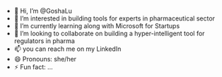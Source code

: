 - 👋 Hi, I’m @GoshaLu
- 👀 I’m interested in building tools for experts in pharmaceutical sector
- 🌱 I’m currently learning along with Microsoft for Startups
- 💞️ I’m looking to collaborate on building a hyper-intelligent tool for regulators in pharma
- 📫 you can reach me on my LinkedIn
- 😄 Pronouns: she/her
- ⚡ Fun fact: ...

<!---
GoshaLu/GoshaLu is a ✨ special ✨ repository because its `README.md` (this file) appears on your GitHub profile.
You can click the Preview link to take a look at your changes.
--->
